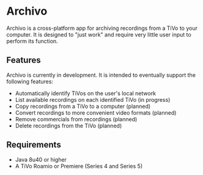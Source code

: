 # Archivo
Archivo is a cross-platform app for archiving recordings from a TiVo to your computer. It is designed to "just work" and require very little user input to perform its function.

## Features
Archivo is currently in development. It is intended to eventually support the following features:

* Automatically identify TiVos on the user's local network
* List available recordings on each identified TiVo (in progress)
* Copy recordings from a TiVo to a computer (planned)
* Convert recordings to more convenient video formats (planned)
* Remove commercials from recordings (planned)
* Delete recordings from the TiVo (planned)

## Requirements
* Java 8u40 or higher
* A TiVo Roamio or Premiere (Series 4 and Series 5)
